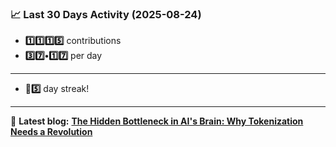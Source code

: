 <!--START_STATS-->
### 📈 Last 30 Days Activity (2025-08-24)  
- **1️⃣1️⃣1️⃣5️⃣** contributions  
- **3️⃣7️⃣•1️⃣7️⃣** per day
---
- **🎱5️⃣** day streak!
---
📝 **Latest blog:** [**The Hidden Bottleneck in AI's Brain: Why Tokenization Needs a Revolution**](https://andriak.com/blog/tokenization-revolution)
<!--END_STATS-->
